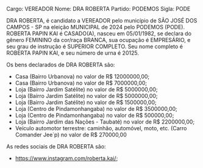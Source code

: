 Cargo: VEREADOR
Nome: DRA ROBERTA
Partido: PODEMOS
Sigla: PODE

DRA ROBERTA, é candidato a VEREADOR pelo município de SÃO JOSÉ DOS CAMPOS - SP na eleição MUNICIPAL de 2024 pelo PODEMOS (PODE).
ROBERTA PAPIN KAI é CASADO(A), nasceu em 05/01/1982, se declara do gênero FEMININO da cor/raça BRANCA, sua ocupação é EMPRESÁRIO, e seu grau de instrução é SUPERIOR COMPLETO.
Seu nome completo é ROBERTA PAPIN KAI, e seu número de urna é 20125.

Os bens declarados de DRA ROBERTA são: 
- Casa (Bairro Urbanova) no valor de R$ 12000000,00;
- Casa (Bairro Urbanova) no valor de R$ 7000000,00;
- Loja (Bairro Jardim Satélite) no valor de R$ 5000000,00;
- Loja (Bairro Jardim Satélite) no valor de R$ 5000000,00;
- Loja (Bairro Jardim Satélite) no valor de R$ 1500000,00;
- Loja (Centro de Pindamonhangaba) no valor de R$ 3500000,00;
- Loja (Centro de Pindamonhangaba) no valor de R$ 500000,00;
- Loja (Bairro Jardim das Nações - Taubaté) no valor de R$ 2200000,00;
- Veículo automotor terrestre: caminhão, automóvel, moto, etc. (Carro Comander Jee´p) no valor de R$ 270000,00

As redes sociais de DRA ROBERTA são:
- https://www.instagram.com/roberta.kai/;